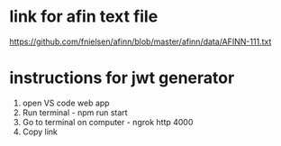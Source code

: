 # link for afin text file 
https://github.com/fnielsen/afinn/blob/master/afinn/data/AFINN-111.txt

# instructions for jwt generator 
1. open VS code web app
2. Run terminal - npm run start
3. Go to terminal on computer - ngrok http 4000
4. Copy link 
